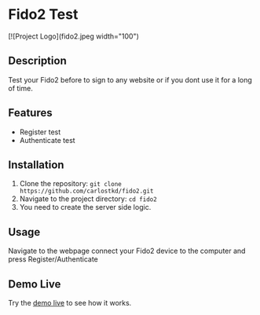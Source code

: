 # Fido2 Test

[![Project Logo](fido2.jpeg width="100")


## Description

Test your Fido2 before to sign to any website or if you dont use it for a long of time.

## Features

- Register test
- Authenticate test


## Installation

1. Clone the repository: `git clone https://github.com/carlostkd/fido2.git`
2. Navigate to the project directory: `cd fido2`
3. You need to create the server side logic. 

## Usage

Navigate to the webpage connect your Fido2 device to the computer and press Register/Authenticate 

## Demo Live

Try the [demo live](https://www.carlostkd.ch/fido/) to see how it works.


